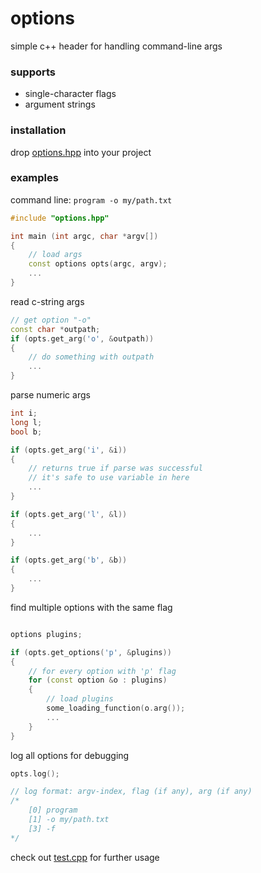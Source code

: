 # options
simple c++ header for handling command-line args

### supports 
- single-character flags
- argument strings

### installation
drop [options.hpp](https://github.com/tadashibashi/options/blob/main/options.hpp) into your project

### examples
command line: `program -o my/path.txt`
```cpp
#include "options.hpp"

int main (int argc, char *argv[])
{
    // load args
    const options opts(argc, argv);
    ...
}
```
read c-string args
```cpp
// get option "-o"
const char *outpath;
if (opts.get_arg('o', &outpath))
{
    // do something with outpath
    ...
}
```
parse numeric args
```cpp
int i;
long l;
bool b;

if (opts.get_arg('i', &i))
{
    // returns true if parse was successful
    // it's safe to use variable in here
    ...
}

if (opts.get_arg('l', &l))
{
    ...
}

if (opts.get_arg('b', &b))
{
    ...
}

```

find multiple options with the same flag
```cpp

options plugins;

if (opts.get_options('p', &plugins))
{
    // for every option with 'p' flag
    for (const option &o : plugins)
    {
        // load plugins
        some_loading_function(o.arg());
        ...
    }
}

```

log all options for debugging
```cpp
opts.log();

// log format: argv-index, flag (if any), arg (if any)
/*
    [0] program
    [1] -o my/path.txt
    [3] -f
*/
```

check out [test.cpp](https://github.com/tadashibashi/options/blob/main/test.cpp) for further usage
